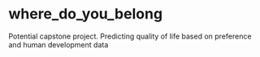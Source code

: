 # where_do_you_belong
Potential capstone project. Predicting quality of life based on preference and human development data
